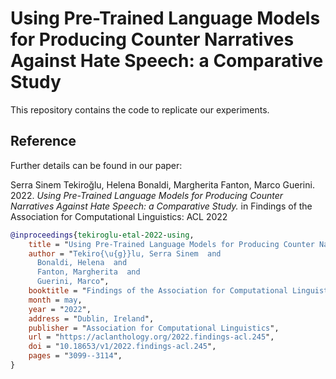 # Using Pre-Trained Language Models for Producing Counter Narratives Against Hate Speech: a Comparative Study
This repository contains the code to replicate our experiments.

## Reference
Further details can be found in our paper: 

Serra Sinem Tekiroğlu, Helena Bonaldi, Margherita Fanton, Marco Guerini. 2022. <em>Using Pre-Trained Language Models for Producing Counter Narratives Against Hate Speech: a Comparative Study.</em> in Findings of the Association for Computational Linguistics: ACL 2022

```bibtex
@inproceedings{tekiroglu-etal-2022-using,
    title = "Using Pre-Trained Language Models for Producing Counter Narratives Against Hate Speech: a Comparative Study",
    author = "Tekiro{\u{g}}lu, Serra Sinem  and
      Bonaldi, Helena  and
      Fanton, Margherita  and
      Guerini, Marco",
    booktitle = "Findings of the Association for Computational Linguistics: ACL 2022",
    month = may,
    year = "2022",
    address = "Dublin, Ireland",
    publisher = "Association for Computational Linguistics",
    url = "https://aclanthology.org/2022.findings-acl.245",
    doi = "10.18653/v1/2022.findings-acl.245",
    pages = "3099--3114",
}

```
